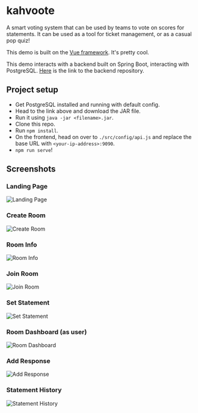 # kahvoote

A smart voting system that can be used by teams to vote on scores for statements. It can be used as a tool for ticket management, or as a casual pop quiz!

This demo is built on the [Vue framework](https://vuejs.org/). It's pretty cool.

This demo interacts with a backend built on Spring Boot, interacting with PostgreSQL. [Here](https://github.com/shreeshahi007/smartvoting/releases) is the link to the backend repository.

## Project setup
 - Get PostgreSQL installed and running with default config.
 - Head to the link above and download the JAR file.
 - Run it using `java -jar <filename>.jar`.
 - Clone this repo.
 - Run `npm install`.
 - On the frontend, head on over to `./src/config/api.js` and replace the base URL with `<your-ip-address>:9090`.
 - `npm run serve`!

## Screenshots

### Landing Page
![Landing Page](https://imgur.com/9CYQnJh.png)

### Create Room
![Create Room](https://imgur.com/6XPT6JU.png)

### Room Info
![Room Info](https://imgur.com/M1jUDQl.png)

### Join Room
![Join Room](https://imgur.com/92GD8iR.png)

### Set Statement
![Set Statement](https://imgur.com/ftTuIrv.png)

### Room Dashboard (as user)
![Room Dashboard](https://imgur.com/QrXwIcg.png)

### Add Response
![Add Response](https://imgur.com/KCd3IBH.png)

### Statement History
![Statement History](https://imgur.com/QRP9Ch3.png)
